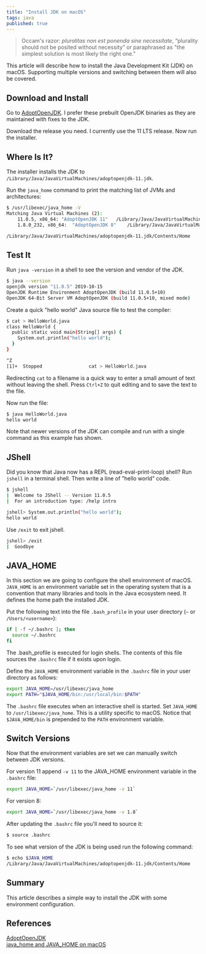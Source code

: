 ```yaml
---
title: "Install JDK on macOS"
tags: java
published: true
---
```


> Occam's razor: *pluralitas non est ponenda sine necessitate*, “plurality should not be posited without necessity” or paraphrased as "the simplest solution is most likely the right one."

This article will describe how to install the Java Development Kit (JDK) on macOS. Supporting multiple versions and switching between them will also be covered.

## Download and Install

Go to [AdoptOpenJDK](https://adoptopenjdk.net/?variant=openjdk11&jvmVariant=hotspot). I prefer these prebuilt OpenJDK binaries as they are maintained with fixes to the JDK.

Download the release you need. I currently use the 11 LTS release. Now run the installer.

## Where Is It?

The installer installs the JDK to `/Library/Java/JavaVirtualMachines/adoptopenjdk-11.jdk`.

Run the `java_home` command to print the matching list of JVMs and architectures:

```bash
$ /usr/libexec/java_home -V
Matching Java Virtual Machines (2):
    11.0.5, x86_64:	"AdoptOpenJDK 11"	/Library/Java/JavaVirtualMachines/adoptopenjdk-11.jdk/Contents/Home
    1.8.0_232, x86_64:	"AdoptOpenJDK 8"	/Library/Java/JavaVirtualMachines/adoptopenjdk-8.jdk/Contents/Home

/Library/Java/JavaVirtualMachines/adoptopenjdk-11.jdk/Contents/Home
```

## Test It

Run `java -version` in a shell to see the version and vendor of the JDK.

```bash
$ java --version
openjdk version "11.0.5" 2019-10-15
OpenJDK Runtime Environment AdoptOpenJDK (build 11.0.5+10)
OpenJDK 64-Bit Server VM AdoptOpenJDK (build 11.0.5+10, mixed mode)
```

Create a quick "hello world" Java source file to test the compiler:

```bash
$ cat > HelloWorld.java
class HelloWorld {
  public static void main(String[] args) {
    System.out.println("hello world");
  }
}

^Z
[1]+  Stopped                 cat > HelloWorld.java
```

Redirecting `cat` to a filename is a quick way to enter a small amount of text without leaving the shell. Press `Ctrl+Z` to quit editing and to save the text to the file.

Now run the file:

```bash
$ java HelloWorld.java
hello world
```

Note that newer versions of the JDK can compile and run with a single command as this example has shown.

## JShell

Did you know that Java now has a REPL (read-eval-print-loop) shell? Run `jshell` in a terminal shell. Then write a line of "hello world" code.

```bash
$ jshell
|  Welcome to JShell -- Version 11.0.5
|  For an introduction type: /help intro

jshell> System.out.println("hello world");
hello world
```

Use `/exit` to exit jshell.

```bash
jshell> /exit
|  Goodbye
```

## JAVA_HOME

In this section we are going to configure the shell environment of macOS. `JAVA_HOME` is an environment variable set in the operating system that is a convention that many libraries and tools in the Java ecosystem need. It defines the home path the installed JDK.

Put the following text into the file `.bash_profile` in your user directory (`~` or `/Users/<username>`):

```bash
if [ -f ~/.bashrc ]; then
  source ~/.bashrc
fi
```

The .bash_profile is executed for login shells. The contents of this file sources the `.bashrc` file if it exists upon login.

Define the `JAVA_HOME` environment variable in the `.bashrc` file in your user directory as follows:

```bash
export JAVA_HOME=/usr/libexec/java_home
export PATH="$JAVA_HOME/bin:/usr/local/bin:$PATH"
```

The `.bashrc` file executes when an interactive shell is started. Set `JAVA_HOME` to `/usr/libexec/java_home`. This is a utility specific to macOS. Notice that `$JAVA_HOME/bin` is prepended to the `PATH` environment variable.

## Switch Versions

Now that the environment variables are set we can manually switch between JDK versions.

For version 11 append `-v 11` to the JAVA_HOME environment variable in the `.bashrc` file:

```bash
export JAVA_HOME=`/usr/libexec/java_home -v 11`
```

For version 8:

```bash
export JAVA_HOME=`/usr/libexec/java_home -v 1.8`
```

After updating the `.bashrc` file you'll need to source it:

```bash
$ source .bashrc
```

To see what version of the JDK is being used run the following command:

```bash
$ echo $JAVA_HOME
/Library/Java/JavaVirtualMachines/adoptopenjdk-11.jdk/Contents/Home
```

## Summary

This article describes a simple way to install the JDK with some environment configuration.

## References

[AdoptOpenJDK](https://adoptopenjdk.net/)  
[java_home and JAVA_HOME on macOS](https://medium.com/notes-for-geeks/java-home-and-java-home-on-macos-f246cab643bd)
